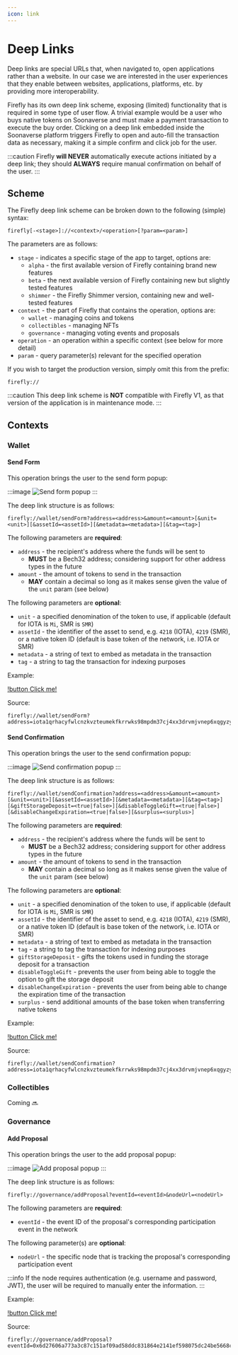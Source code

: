```yaml
---
icon: link
---
```


# Deep Links

Deep links are special URLs that, when navigated to, open
applications rather than a website.
In our case we are interested in the user experiences that they enable
between websites, applications, platforms, etc. by providing more interoperability.

Firefly has its own deep link scheme, exposing (limited) functionality that is required in 
some type of user flow. A trivial example would be a user who buys native tokens on Soonaverse and 
must make a payment transaction to execute the buy order. Clicking on a deep link embedded inside the 
Soonaverse platform triggers Firefly to open and auto-fill the transaction data as necessary, making it 
a simple confirm and click job for the user. 

:::caution
Firefly **will NEVER** automatically execute actions initiated by a deep link; they should **ALWAYS** require manual 
confirmation on behalf of the user.
:::

## Scheme

The Firefly deep link scheme can be broken down to the following (simple) syntax:

```
firefly[-<stage>]://<context>/<operation>[?param=<param>]
```

The parameters are as follows:

- `stage` - indicates a specific stage of the app to target, options are:
  - `alpha` - the first available version of Firefly containing brand new features
  - `beta` - the next available version of Firefly containing new but slightly tested features
  - `shimmer` - the Firefly Shimmer version, containing new and well-tested features 
- `context` - the part of Firefly that contains the operation, options are:
  - `wallet` - managing coins and tokens
  - `collectibles` - managing NFTs
  - `governance` - managing voting events and proposals
- `operation` - an operation within a specific context (see below for more detail)
- `param` - query parameter(s) relevant for the specified operation

If you wish to target the production version, simply omit this from the prefix:

```
firefly://
```

:::caution
This deep link scheme is **NOT** compatible with Firefly V1, as that version of the application is in maintenance mode.
:::

## Contexts

### Wallet

#### Send Form

This operation brings the user to the send form popup:

:::image
![](../static/send-form-popup.png "Send form popup")
:::

The deep link structure is as follows:

```
firefly://wallet/sendForm?address=<address>&amount=<amount>[&unit=<unit>][&assetId=<assetId>][&metadata=<metadata>][&tag=<tag>]
```

The following parameters are **required**:

- `address` - the recipient's address where the funds will be sent to
  - **MUST** be a Bech32 address; considering support for other address types in the future
- `amount` - the amount of tokens to send in the transaction
  - **MAY** contain a decimal so long as it makes sense given the value of the `unit` param (see below)

The following parameters are **optional**:

- `unit` - a specified denomination of the token to use, if applicable (default for IOTA is `Mi`, SMR is `SMR`)
- `assetId` - the identifier of the asset to send, e.g. `4218` (IOTA), `4219` (SMR), or a native token ID (default is base token of the network, i.e. IOTA or SMR)
- `metadata` - a string of text to embed as metadata in the transaction
- `tag` - a string to tag the transaction for indexing purposes

Example:

[!button Click me!](firefly://wallet/sendForm?address=iota1qrhacyfwlcnzkvzteumekfkrrwks98mpdm37cj4xx3drvmjvnep6xqgyzyx&amount=10&unit=Gi)

Source:

```
firefly://wallet/sendForm?address=iota1qrhacyfwlcnzkvzteumekfkrrwks98mpdm37cj4xx3drvmjvnep6xqgyzyx&amount=10&unit=Gi
```

#### Send Confirmation

This operation brings the user to the send confirmation popup:

:::image
![](../static/send-confirmation-popup.png "Send confirmation popup")
:::

The deep link structure is as follows:

```
firefly://wallet/sendConfirmation?address=<address>&amount=<amount>[&unit=<unit>][&assetId=<assetId>][&metadata=<metadata>][&tag=<tag>][&giftStorageDeposit=<true|false>][&disableToggleGift=<true|false>][&disableChangeExpiration=<true|false>][&surplus=<surplus>]
```

The following parameters are **required**:

- `address` - the recipient's address where the funds will be sent to
  - **MUST** be a Bech32 address; considering support for other address types in the future
- `amount` - the amount of tokens to send in the transaction
  - **MAY** contain a decimal so long as it makes sense given the value of the `unit` param (see below)

The following parameters are **optional**:

- `unit` - a specified denomination of the token to use, if applicable (default for IOTA is `Mi`, SMR is `SMR`)
- `assetId` - the identifier of the asset to send, e.g. `4218` (IOTA), `4219` (SMR), or a native token ID (default is base token of the network, i.e. IOTA or SMR)
- `metadata` - a string of text to embed as metadata in the transaction
- `tag` - a string to tag the transaction for indexing purposes
- `giftStorageDeposit` - gifts the tokens used in funding the storage deposit for a transaction
- `disableToggleGift` - prevents the user from being able to toggle the option to gift the storage deposit
- `disableChangeExpiration` - prevents the user from being able to change the expiration time of the transaction
- `surplus` - send additional amounts of the base token when transferring native tokens

Example:

[!button Click me!](firefly://wallet/sendForm?address=iota1qrhacyfwlcnzkvzteumekfkrrwks98mpdm37cj4xx3drvmjvnep6xqgyzyx&amount=10&unit=Gi&giftStorageDeposit=true&surplus=1&metadata=Take%20my%20money)

Source:

```
firefly://wallet/sendConfirmation?address=iota1qrhacyfwlcnzkvzteumekfkrrwks98mpdm37cj4xx3drvmjvnep6xqgyzyx&amount=10&unit=Gi&giftStorageDeposit=true&disableToggleGift=true&surplus=1&metadata=Take%20my%20money
```

### Collectibles

Coming :soon:

### Governance

#### Add Proposal

This operation brings the user to the add proposal popup:

:::image
![](../static/add-proposal-popup.png "Add proposal popup")
:::

The deep link structure is as follows:

```
firefly://governance/addProposal?eventId=<eventId>&nodeUrl=<nodeUrl>
```

The following parameters are **required**:

- `eventId` - the event ID of the proposal's corresponding participation event in the network

The following parameter(s) are **optional**:

- `nodeUrl` - the specific node that is tracking the proposal's corresponding participation event

:::info
If the node requires authentication (e.g. username and password, JWT), the user will be required
to manually enter the information.
:::

Example:

[!button Click me!](firefly://governance/addProposal?eventId=0x6d27606a773a3c87c151af09ad58ddc831864e2141ef598075dc24be5668ca7f7f&nodeUrl=https://api.testnet.shimmer.network)

Source:

```
firefly://governance/addProposal?eventId=0x6d27606a773a3c87c151af09ad58ddc831864e2141ef598075dc24be5668ca7f7f&nodeUrl=https://api.testnet.shimmer.network
```

<style>
  .image {
    margin: auto;
    max-width: 420px;
  }
</style>
